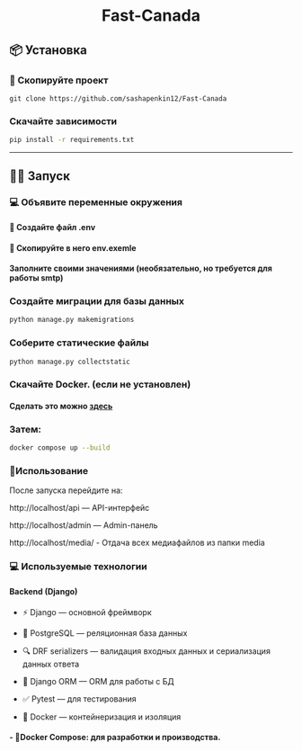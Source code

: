 <h1 align="center">Fast-Canada</h1>

## 📦 Установка

### 📰 Скопируйте проект

```
git clone https://github.com/sashapenkin12/Fast-Canada
```
### Скачайте зависимости
```bash
pip install -r requirements.txt
```
******
## 🏃‍♂️ Запуск

### 💻 Объявите переменные окружения

#### 📝 Создайте файл .env

#### 📄 Скопируйте в него env.exemle

#### Заполните своими значениями (необязательно, но требуется для работы smtp)

### Создайте миграции для базы данных

```bash
python manage.py makemigrations
```

### Соберите статические файлы
```bash
python manage.py collectstatic
```

### Скачайте Docker. (если не установлен)

#### Сделать это можно [здесь](https://www.docker.com/products/docker-desktop/)

### Затем:

```bash
docker compose up --build
```

### 🔴Использование

После запуска перейдите на:

http://localhost/api — API-интерфейс

http://localhost/admin — Admin-панель

http://localhost/media/ - Отдача всех медиафайлов из папки media


### 💻 Используемые технологии

#### Backend (Django)

- ⚡ Django — основной фреймворк

- 💾 PostgreSQL — реляционная база данных

- 🔍 DRF serializers — валидация входных данных и сериализация данных ответа

- 🧮 Django ORM — ORM для работы с БД

- ✅ Pytest — для тестирования

- 🐳 Docker — контейнеризация и изоляция

#### - 🐋Docker Compose: для разработки и производства.
